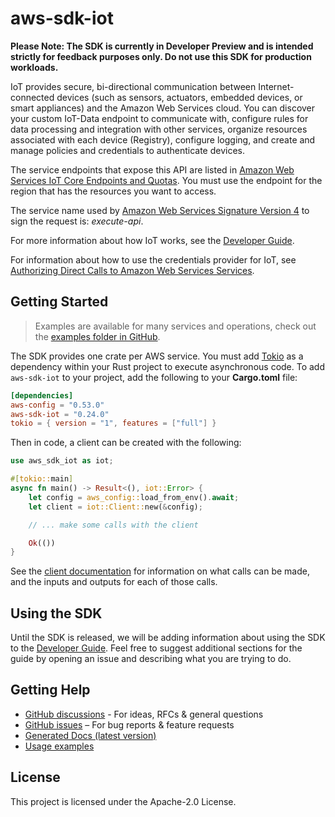 # aws-sdk-iot

**Please Note: The SDK is currently in Developer Preview and is intended strictly for
feedback purposes only. Do not use this SDK for production workloads.**

IoT provides secure, bi-directional communication between Internet-connected devices (such as sensors, actuators, embedded devices, or smart appliances) and the Amazon Web Services cloud. You can discover your custom IoT-Data endpoint to communicate with, configure rules for data processing and integration with other services, organize resources associated with each device (Registry), configure logging, and create and manage policies and credentials to authenticate devices.

The service endpoints that expose this API are listed in [Amazon Web Services IoT Core Endpoints and Quotas](https://docs.aws.amazon.com/general/latest/gr/iot-core.html). You must use the endpoint for the region that has the resources you want to access.

The service name used by [Amazon Web Services Signature Version 4](https://docs.aws.amazon.com/general/latest/gr/signature-version-4.html) to sign the request is: _execute-api_.

For more information about how IoT works, see the [Developer Guide](https://docs.aws.amazon.com/iot/latest/developerguide/aws-iot-how-it-works.html).

For information about how to use the credentials provider for IoT, see [Authorizing Direct Calls to Amazon Web Services Services](https://docs.aws.amazon.com/iot/latest/developerguide/authorizing-direct-aws.html).

## Getting Started

> Examples are available for many services and operations, check out the
> [examples folder in GitHub](https://github.com/awslabs/aws-sdk-rust/tree/main/examples).

The SDK provides one crate per AWS service. You must add [Tokio](https://crates.io/crates/tokio)
as a dependency within your Rust project to execute asynchronous code. To add `aws-sdk-iot` to
your project, add the following to your **Cargo.toml** file:

```toml
[dependencies]
aws-config = "0.53.0"
aws-sdk-iot = "0.24.0"
tokio = { version = "1", features = ["full"] }
```

Then in code, a client can be created with the following:

```rust
use aws_sdk_iot as iot;

#[tokio::main]
async fn main() -> Result<(), iot::Error> {
    let config = aws_config::load_from_env().await;
    let client = iot::Client::new(&config);

    // ... make some calls with the client

    Ok(())
}
```

See the [client documentation](https://docs.rs/aws-sdk-iot/latest/aws_sdk_iot/client/struct.Client.html)
for information on what calls can be made, and the inputs and outputs for each of those calls.

## Using the SDK

Until the SDK is released, we will be adding information about using the SDK to the
[Developer Guide](https://docs.aws.amazon.com/sdk-for-rust/latest/dg/welcome.html). Feel free to suggest
additional sections for the guide by opening an issue and describing what you are trying to do.

## Getting Help

* [GitHub discussions](https://github.com/awslabs/aws-sdk-rust/discussions) - For ideas, RFCs & general questions
* [GitHub issues](https://github.com/awslabs/aws-sdk-rust/issues/new/choose) – For bug reports & feature requests
* [Generated Docs (latest version)](https://awslabs.github.io/aws-sdk-rust/)
* [Usage examples](https://github.com/awslabs/aws-sdk-rust/tree/main/examples)

## License

This project is licensed under the Apache-2.0 License.

